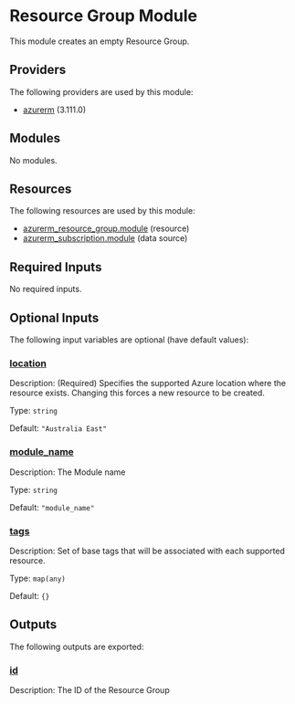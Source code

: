 # Resource Group Module

This module creates an empty Resource Group.

## Providers

The following providers are used by this module:

- <a name="provider_azurerm"></a> [azurerm](#provider_azurerm) (3.111.0)

## Modules

No modules.

## Resources

The following resources are used by this module:

- [azurerm_resource_group.module](https://registry.terraform.io/providers/hashicorp/azurerm/latest/docs/resources/resource_group) (resource)
- [azurerm_subscription.module](https://registry.terraform.io/providers/hashicorp/azurerm/latest/docs/data-sources/subscription) (data source)

## Required Inputs

No required inputs.

## Optional Inputs

The following input variables are optional (have default values):

### <a name="input_location"></a> [location](#input_location)

Description: (Required) Specifies the supported Azure location where the resource exists. Changing this forces a new resource to be created.

Type: `string`

Default: `"Australia East"`

### <a name="input_module_name"></a> [module_name](#input_module_name)

Description: The Module name

Type: `string`

Default: `"module_name"`

### <a name="input_tags"></a> [tags](#input_tags)

Description: Set of base tags that will be associated with each supported resource.

Type: `map(any)`

Default: `{}`

## Outputs

The following outputs are exported:

### <a name="output_id"></a> [id](#output_id)

Description: The ID of the Resource Group
